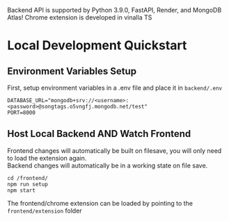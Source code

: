 Backend API is supported by Python 3.9.0, FastAPI, Render, and MongoDB Atlas!
Chrome extension is developed in vinalla TS

# Local Development Quickstart
## Environment Variables Setup
First, setup environment variables in a .env file and place it in `backend/.env`
```
DATABASE_URL="mongodb+srv://<username>:<password>@songtags.o5vngfj.mongodb.net/test"
PORT=8000
```


## Host Local Backend AND Watch Frontend
Frontend changes will automatically be built on filesave, you will only need to load the extension again.\
Backend changes will automatically be in a working state on file save.
```
cd /frontend/
npm run setup
npm start
```
The frontend/chrome extension can be loaded by pointing to the `frontend/extension` folder


